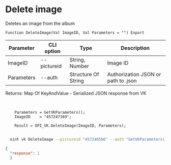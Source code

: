 ﻿---
sidebar_position: 9
---

# Delete image
 Deletes an image from the album



`Function DeleteImage(Val ImageID, Val Parameters = "") Export`

  | Parameter | CLI option | Type | Description |
  |-|-|-|-|
  | ImageID | --pictureid | String, Number | Image ID |
  | Parameters | --auth | Structure Of String | Authorization JSON or path to .json |

  
  Returns:  Map Of KeyAndValue - Serialized JSON response from VK

<br/>




```bsl title="Code example"
    Parameters = GetVKParameters();
    ImageID    = "457247169";

    Result = OPI_VK.DeleteImage(ImageID, Parameters);
```



```sh title="CLI command example"
    
  oint vk DeleteImage --pictureid "457246566" --auth "GetVKParameters()"

```

```json title="Result"
{
  "response": 1
  }
```

